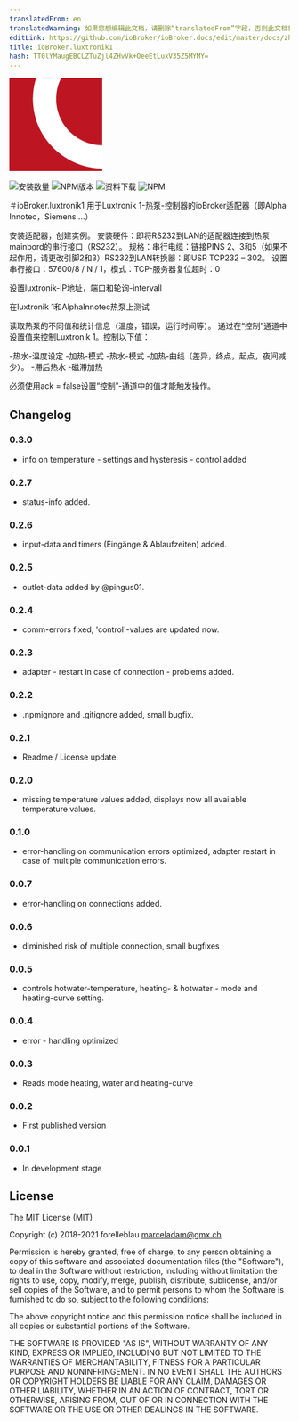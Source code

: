 ```yaml
---
translatedFrom: en
translatedWarning: 如果您想编辑此文档，请删除“translatedFrom”字段，否则此文档将再次自动翻译
editLink: https://github.com/ioBroker/ioBroker.docs/edit/master/docs/zh-cn/adapterref/iobroker.luxtronik1/README.md
title: ioBroker.luxtronik1
hash: TT0lYMaugEBCLZTuZjl4ZHvVk+OeeEtLuxV35Z5MYMY=
---
```

![商标](../../../en/adapterref/iobroker.luxtronik1/admin/luxtronik1.png)

![安装数量](http://iobroker.live/badges/luxtronik1-stable.svg)
![NPM版本](http://img.shields.io/npm/v/iobroker.luxtronik1.svg)
![资料下载](https://img.shields.io/npm/dm/iobroker.luxtronik1.svg)
![NPM](https://nodei.co/npm/iobroker.luxtronik1.png?downloads=true)

＃ioBroker.luxtronik1
用于Luxtronik 1-热泵-控制器的ioBroker适配器（即Alpha Innotec，Siemens ...）

安装适配器，创建实例。
安装硬件：即将RS232到LAN的适配器连接到热泵mainbord的串行接口（RS232）。
规格：串行电缆：链接PINS 2、3和5（如果不起作用，请更改引脚2和3）RS232到LAN转换器：即USR TCP232 – 302。
设置串行接口：57600/8 / N / 1，模式：TCP-服务器复位超时：0

设置luxtronik-IP地址，端口和轮询-intervall

在luxtronik 1和AlphaInnotec热泵上测试

读取热泵的不同值和统计信息（温度，错误，运行时间等）。
通过在“控制”通道中设置值来控制Luxtronik 1。控制以下值：

-热水-温度设定
-加热-模式
-热水-模式
-加热-曲线（差异，终点，起点，夜间减少）。
-滞后热水
-磁滞加热

必须使用ack = false设置“控制”-通道中的值才能触发操作。

## Changelog

### 0.3.0

- info on temperature - settings and hysteresis - control added

### 0.2.7

-   status-info added.

### 0.2.6

-   input-data and timers (Eingänge & Ablaufzeiten) added.

### 0.2.5

-   outlet-data added by @pingus01.

### 0.2.4

-   comm-errors fixed, 'control'-values are updated now.

### 0.2.3

-   adapter - restart in case of connection - problems added.

### 0.2.2

-   .npmignore and .gitignore added, small bugfix.

### 0.2.1

-   Readme / License update.

### 0.2.0

-   missing temperature values added, displays now all available temperature values.

### 0.1.0

-   error-handling on communication errors optimized, adapter restart in case of multiple communication errors.

### 0.0.7

-   error-handling on connections added.

### 0.0.6

-   diminished risk of multiple connection, small bugfixes

### 0.0.5

-   controls hotwater-temperature, heating- & hotwater - mode and heating-curve setting.

### 0.0.4

-   error - handling optimized

### 0.0.3

-   Reads mode heating, water and heating-curve

### 0.0.2

-   First published version

### 0.0.1

-   In development stage

## License

The MIT License (MIT)

Copyright (c) 2018-2021 forelleblau marceladam@gmx.ch

Permission is hereby granted, free of charge, to any person obtaining a copy
of this software and associated documentation files (the "Software"), to deal
in the Software without restriction, including without limitation the rights
to use, copy, modify, merge, publish, distribute, sublicense, and/or sell
copies of the Software, and to permit persons to whom the Software is
furnished to do so, subject to the following conditions:

The above copyright notice and this permission notice shall be included in
all copies or substantial portions of the Software.

THE SOFTWARE IS PROVIDED "AS IS", WITHOUT WARRANTY OF ANY KIND, EXPRESS OR
IMPLIED, INCLUDING BUT NOT LIMITED TO THE WARRANTIES OF MERCHANTABILITY,
FITNESS FOR A PARTICULAR PURPOSE AND NONINFRINGEMENT. IN NO EVENT SHALL THE
AUTHORS OR COPYRIGHT HOLDERS BE LIABLE FOR ANY CLAIM, DAMAGES OR OTHER
LIABILITY, WHETHER IN AN ACTION OF CONTRACT, TORT OR OTHERWISE, ARISING FROM,
OUT OF OR IN CONNECTION WITH THE SOFTWARE OR THE USE OR OTHER DEALINGS IN
THE SOFTWARE.
